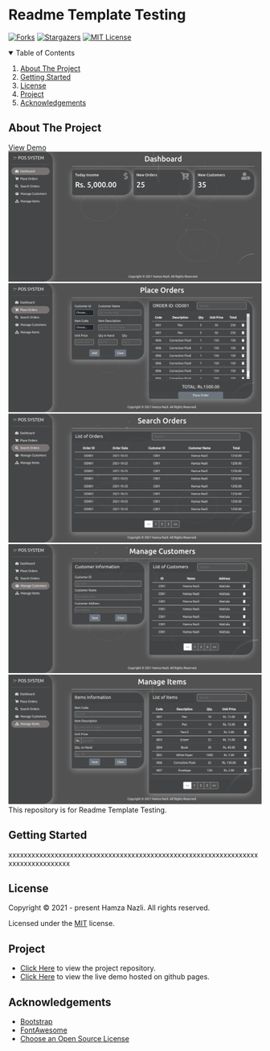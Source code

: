 # Readme Template Testing

[![Forks][forks-shield]][forks-url]
[![Stargazers][stars-shield]][stars-url]
[![MIT License][license-shield]][license-url]

<details open="open">
  <summary>Table of Contents</summary>
  <ol>
    <li>
      <a href="#about-the-project">About The Project</a>
    </li>
    <li>
      <a href="#getting-started">Getting Started</a>
    </li>
    <li><a href="#license">License</a></li>
    <li><a href="#project">Project</a></li>
    <li><a href="#acknowledgements">Acknowledgements</a></li>
  </ol>
</details>

## About The Project

<a href="https://github.com/Training-Playground/readme-template-testing.git">View Demo</a>
![Product Name Screen Shot][dashboard-screenshot]
![Product Name Screen Shot][place-orders-screenshot]
![Product Name Screen Shot][search-orders-screenshot]
![Product Name Screen Shot][manage-customers-screenshot]
![Product Name Screen Shot][manage-items-screenshot]
This repository is for Readme Template Testing.

## Getting Started

xxxxxxxxxxxxxxxxxxxxxxxxxxxxxxxxxxxxxxxxxxxxxxxxxxxxxxxxxxxxxxxxxxxxxxxxxxxxxxxxx

## License

Copyright &copy; 2021 - present Hamza Nazli. All rights reserved.

Licensed under the [MIT](LICENSE.txt) license.

## Project

* [Click Here](https://github.com/Training-Playground/readme-template-testing.git) to view the project repository.
* [Click Here](https://hamzanazli.github.io/Simple-POS-App-UI-using-Bootstrap/) to view the live demo hosted on github pages.

## Acknowledgements

* [Bootstrap](https://getbootstrap.com/)
* [FontAwesome](https://fontawesome.com/)
* [Choose an Open Source License](https://choosealicense.com)



[forks-shield]: https://img.shields.io/github/forks/Training-Playground/readme-template-testing.svg?style=for-the-badge

[forks-url]: https://github.com/Training-Playground/readme-template-testing/network/members

[stars-shield]: https://img.shields.io/github/stars/Training-Playground/readme-template-testing.svg?style=for-the-badge

[stars-url]: https://github.com/Training-Playground/readme-template-testing/stargazers

[license-shield]: https://img.shields.io/github/license/Training-Playground/readme-template-testing.svg?style=for-the-badge

[license-url]: https://github.com/Training-Playground/readme-template-testing/blob/master/LICENSE.txt
[dashboard-screenshot]: images/Dashboard.png
[place-orders-screenshot]: images/place-orders.png
[search-orders-screenshot]: images/search-orders.png
[manage-customers-screenshot]: images/manage-customers.png
[manage-items-screenshot]: images/manage-items.png
